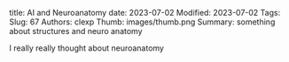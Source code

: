 title: AI and Neuroanatomy
date: 2023-07-02
Modified: 2023-07-02
Tags: 
Slug: 67
Authors: clexp
Thumb: images/thumb.png
Summary: something about structures and neuro anatomy

I really really thought about neuroanatomy
